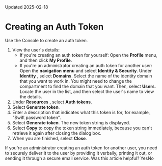 Updated 2025-02-18
# Creating an Auth Token
Use the Console to create an auth token.
  1. View the user's details:
     * If you're creating an auth token for yourself: 
Open the **Profile** menu, and then click **My Profile**.
     * If you're an administrator creating an auth token for another user: Open the **navigation menu** and select **Identity & Security**. Under **Identity** , select **Domains**. Select the name of the identity domain that you want to work in. You might need to change the compartment to find the domain that you want. Then, select **Users**. Locate the user in the list, and then select the user's name to view the details.
  2. Under **Resources** , select **Auth tokens**.
  3. Select **Generate token**.
  4. Enter a description that indicates what this token is for, for example, "Swift password token".
  5. Select **Generate token**.
The new token string is displayed.
  6. Select **Copy** to copy the token string immediately, because you can't retrieve it again after closing the dialog box.
  7. When you are finished, select **Close**.


If you're an administrator creating an auth token for another user, you need to securely deliver it to the user by providing it verbally, printing it out, or sending it through a secure email service.
Was this article helpful?
YesNo

